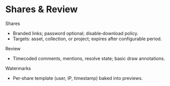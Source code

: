 # Shares & Review

Shares
- Branded links; password optional; disable‑download policy.
- Targets: asset, collection, or project; expires after configurable period.

Review
- Timecoded comments, mentions, resolve state; basic draw annotations.

Watermarks
- Per‑share template (user, IP, timestamp) baked into previews.
